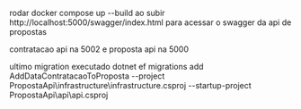 

rodar docker compose up --build 
ao subir http://localhost:5000/swagger/index.html
para acessar o swagger da api de propostas

contratacao api na 5002
e proposta api na 5000

ultimo migration executado dotnet ef migrations add AddDataContratacaoToProposta --project PropostaApi\infrastructure\infrastructure.csproj --startup-project PropostaApi\api\api.csproj